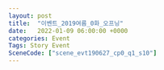 ```yaml
---
layout: post
title:  "이벤트_2019여름_0화_오프닝"
date:   2022-01-09 06:00:00 +0000
categories: Event
Tags: Story Event
SceneCode: ["scene_evt190627_cp0_q1_s10"]
---
```

